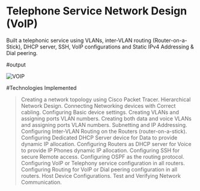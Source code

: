 # Telephone Service Network Design (VoIP)

Built a telephonic service using VLANs, inter-VLAN routing (Router-on-a-Stick), DHCP
server, SSH, VoIP configurations and Static IPv4 Addressing & Dial peering.

#output

![VOIP](https://github.com/Pradeeprajryali/Telephony_Service_VoIP/assets/144598651/6ec7cea7-bb04-4b16-b91f-f6a8a06f13ea)


#Technologies Implemented
> Creating a network topology using Cisco Packet Tracer.
> Hierarchical Network Design.
> Connecting Networking devices with Correct cabling.
> Configuring Basic device settings.
> Creating VLANs and assigning ports VLAN numbers.
> Creating both data and voice VLANs and assigning ports VLAN numbers.
> Subnetting and IP Addressing.
> Configuring Inter-VLAN Routing on the Routers (router-on-a-stick).
> Configuring Dedicated DHCP Server device for Data to provide dynamic IP allocation.
> Configuring Routers as DHCP server for Voice to provide IP Phones dynamic IP allocation.
> Configuring SSH for secure Remote access.
> Configuring OSPF as the routing protocol.
> Configuring VoIP or Telephony service configuration in all routers.
> Configuring Routing for VoIP or Dial peering configuration in all routers.
> Host Device Configurations.
> Test and Verifying Network Communication.
